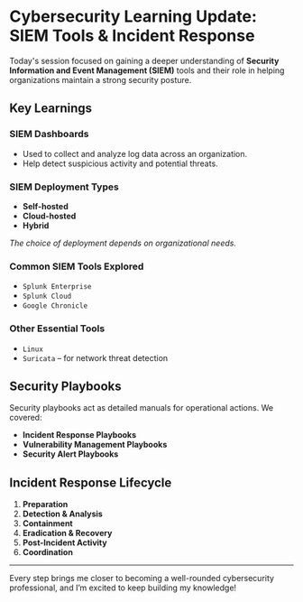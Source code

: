 # Cybersecurity Learning Update: SIEM Tools & Incident Response

Today's session focused on gaining a deeper understanding of **Security Information and Event Management (SIEM)** tools and their role in helping organizations maintain a strong security posture.

## Key Learnings

### SIEM Dashboards
- Used to collect and analyze log data across an organization.
- Help detect suspicious activity and potential threats.

###  SIEM Deployment Types
- **Self-hosted**
- **Cloud-hosted**
- **Hybrid**

*The choice of deployment depends on organizational needs.*

###  Common SIEM Tools Explored
- `Splunk Enterprise`
- `Splunk Cloud`
- `Google Chronicle`

### Other Essential Tools
- `Linux`
- `Suricata` – for network threat detection

## Security Playbooks
Security playbooks act as detailed manuals for operational actions. We covered:

- **Incident Response Playbooks**
- **Vulnerability Management Playbooks**
- **Security Alert Playbooks**

## Incident Response Lifecycle

1. **Preparation**
2. **Detection & Analysis**
3. **Containment**
4. **Eradication & Recovery**
5. **Post-Incident Activity**
6. **Coordination**

---

Every step brings me closer to becoming a well-rounded cybersecurity professional, and I’m excited to keep building my knowledge!
